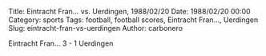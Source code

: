 Title: Eintracht Fran… vs. Uerdingen, 1988/02/20
Date: 1988/02/20 00:00
Category: sports
Tags: football, football scores, Eintracht Fran…, Uerdingen
Slug: eintracht-fran-vs-uerdingen
Author: carbonero


Eintracht Fran… 3 - 1 Uerdingen
